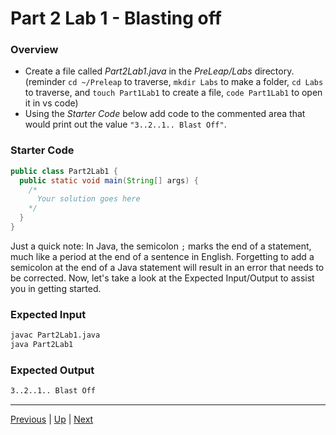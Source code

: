 # Part 2 Lab 1 - Blasting off

### Overview
* Create a file called _Part2Lab1.java_ in the _PreLeap/Labs_ directory.
(reminder `cd ~/Preleap` to traverse, `mkdir Labs` to make a folder, `cd Labs` to traverse, and `touch Part1Lab1` to create a file, `code Part1Lab1` to open it in vs code)
* Using the _Starter Code_ below add code to the commented area that would print out the value `"3..2..1.. Blast Off"`.


### Starter Code
```java
public class Part2Lab1 {
  public static void main(String[] args) {
    /*
      Your solution goes here
    */
  }
}
```

Just a quick note: In Java, the semicolon `;` marks the end of a statement, much like a period at the end of a sentence in English. Forgetting to add a semicolon at the end of a Java statement will result in an error that needs to be corrected. Now, let's take a look at the Expected Input/Output to assist you in getting started.

### Expected Input
```bash
javac Part2Lab1.java
java Part2Lab1
```
### Expected Output
```bash
3..2..1.. Blast Off 
```

<hr>


[Previous](part2sysoutlesson.md) | [Up](part2.md) | [Next](part2lab2.md)
